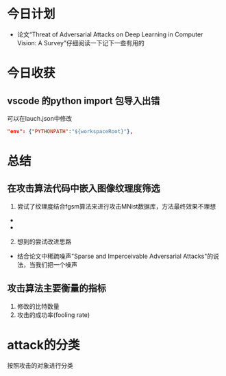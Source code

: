 # 今日计划
- 论文“Threat of Adversarial Attacks on Deep Learning in Computer Vision: A Survey”仔细阅读一下记下一些有用的

# 今日收获
## vscode 的python import 包导入出错
可以在lauch.json中修改
```json
"env": {"PYTHONPATH":"${workspaceRoot}"},
```
# 总结
## 在攻击算法代码中嵌入图像纹理度筛选
1. 尝试了纹理度结合fgsm算法来进行攻击MNist数据库，方法最终效果不理想

- 
-

2. 想到的尝试改进思路
- 结合论文中稀疏噪声"Sparse and Imperceivable Adversarial Attacks"的说法，当我们把一个噪声 

## 攻击算法主要衡量的指标
1. 修改的比特数量
2. 攻击的成功率(fooling rate)



# attack的分类
按照攻击的对象进行分类